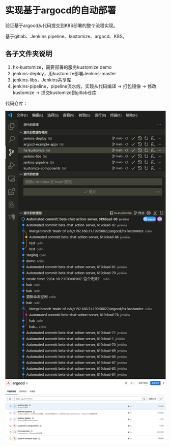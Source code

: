# 实现基于argocd的自动部署

验证基于argocd从代码提交到K8S部署的整个流程实现。

基于gitlab、Jenkins pipeline、kustomize、argocd、K8S。

## 各子文件夹说明

1. hx-kustomize，需要部署的服务kustomize demo
2. jenkins-deploy，用kustomize部署Jenkins-master
3. jenkins-libs，Jenkins共享库
4. jenkins-pipeline，pipeline流水线，实现从代码编译 → 打包镜像 → 修改kustomize → 提交kustomize到gitlab仓库

代码仓库：

![](images/Snipaste_2024-11-13_17-17-10.jpg)
![](images/Snipaste_2024-11-13_17-18-20.jpg)
